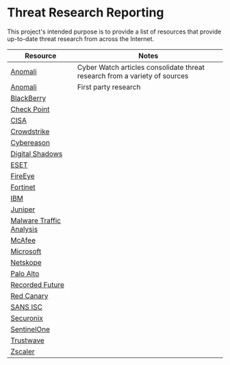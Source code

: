# Threat Research Reporting
This project's intended purpose is to provide a list of resources that provide up-to-date threat research from across the Internet.

|Resource|Notes|
|---|---|
|[Anomali](https://www.anomali.com/blog/category/anomali-cyber-watch)|Cyber Watch articles consolidate threat research from a variety of sources|
|[Anomali](https://www.anomali.com/blog/category/research)|First party research|
|[BlackBerry](https://blogs.blackberry.com/en/category/research-and-intelligence)|
|[Check Point](https://research.checkpoint.com/category/threat-research/)||
|[CISA](https://us-cert.cisa.gov/ncas/alerts)||
|[Crowdstrike](https://www.crowdstrike.com/blog/category/threat-intel-research/)||
|[Cybereason](https://www.cybereason.com/company/nocturnus)||
|[Digital Shadows](https://www.digitalshadows.com/blog-and-research/)||
|[ESET](https://www.welivesecurity.com/author/esetresearch/)||
|[FireEye](https://www.fireeye.com/blog/threat-research.html)||
|[Fortinet](https://www.fortinet.com/blog/threat-research)||
|[IBM](https://securityintelligence.com/category/x-force/)||
|[Juniper](https://threatlabs.juniper.net/home/#/)||
|[Malware Traffic Analysis](https://www.malware-traffic-analysis.net/index.html)||
|[McAfee](https://www.mcafee.com/blogs/other-blogs/mcafee-labs/)||
|[Microsoft](https://www.microsoft.com/security/blog/microsoft-security-intelligence/)||
|[Netskope](https://www.netskope.com/blog/category/netskope-threat-labs)||
|[Palo Alto](https://unit42.paloaltonetworks.com/tag/threat-assessment/)||
|[Recorded Future](https://www.recordedfuture.com/blog)||
|[Red Canary](https://redcanary.com/blog/?topic=detection-response)||
|[SANS ISC](https://isc.sans.edu/)||
|[Securonix](https://www.securonix.com/analyst-resources/resources-by-topic/threat-research/)||
|[SentinelOne](https://www.sentinelone.com/blog/category/security-research/)||
|[Trustwave](https://www.trustwave.com/en-us/resources/blogs/spiderlabs-blog/)||
|[Zscaler](https://www.zscaler.com/blogs/security-research)||
